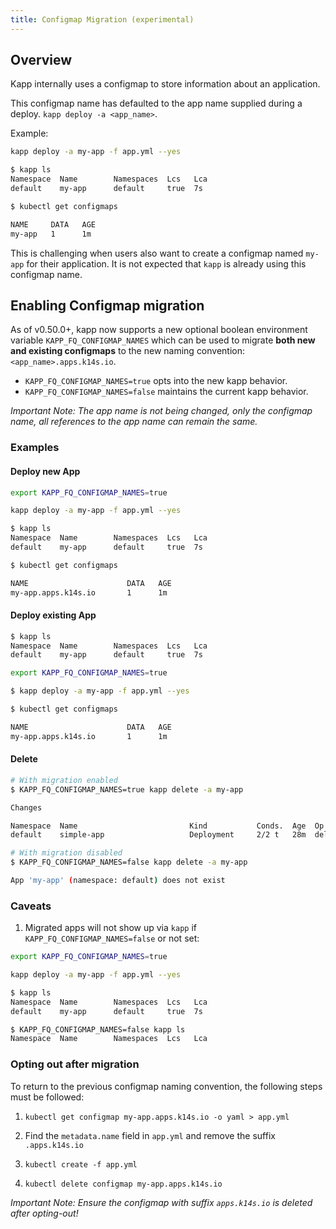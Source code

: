 ```yaml
---
title: Configmap Migration (experimental)
---
```


## Overview

Kapp internally uses a configmap to store information about an application.

This configmap name has defaulted to the app name supplied during a deploy. `kapp deploy -a <app_name>`.

Example:

```bash
kapp deploy -a my-app -f app.yml --yes

$ kapp ls
Namespace  Name        Namespaces  Lcs   Lca
default    my-app      default     true  7s

$ kubectl get configmaps

NAME     DATA   AGE
my-app   1      1m
```

This is challenging when users also want to create a configmap named `my-app` for their application. It is not expected that `kapp` is already using this configmap name.

## Enabling Configmap migration 

As of v0.50.0+, kapp now supports a new optional boolean environment variable `KAPP_FQ_CONFIGMAP_NAMES` which can be used to migrate **both new and existing configmaps** to the new naming convention: `<app_name>.apps.k14s.io`. 

- `KAPP_FQ_CONFIGMAP_NAMES=true` opts into the new kapp behavior.
- `KAPP_FQ_CONFIGMAP_NAMES=false` maintains the current kapp behavior.

*Important Note: The app name is not being changed, only the configmap name, all references to the app name can remain the same.*

### Examples

#### Deploy new App

```bash
export KAPP_FQ_CONFIGMAP_NAMES=true

kapp deploy -a my-app -f app.yml --yes

$ kapp ls
Namespace  Name        Namespaces  Lcs   Lca
default    my-app      default     true  7s

$ kubectl get configmaps

NAME                      DATA   AGE
my-app.apps.k14s.io       1      1m
```

#### Deploy existing App

```bash
$ kapp ls
Namespace  Name        Namespaces  Lcs   Lca
default    my-app      default     true  7s

export KAPP_FQ_CONFIGMAP_NAMES=true

$ kapp deploy -a my-app -f app.yml --yes

$ kubectl get configmaps

NAME                      DATA   AGE
my-app.apps.k14s.io       1      1m
```

#### Delete

```bash
# With migration enabled
$ KAPP_FQ_CONFIGMAP_NAMES=true kapp delete -a my-app

Changes

Namespace  Name                         Kind           Conds.  Age  Op      Op st.  Wait to  Rs  Ri
default    simple-app                   Deployment     2/2 t   28m  delete  -       delete   ok  -

# With migration disabled
$ KAPP_FQ_CONFIGMAP_NAMES=false kapp delete -a my-app

App 'my-app' (namespace: default) does not exist

```

### Caveats

1. Migrated apps will not show up via `kapp` if `KAPP_FQ_CONFIGMAP_NAMES=false` or not set:

```bash
export KAPP_FQ_CONFIGMAP_NAMES=true

kapp deploy -a my-app -f app.yml --yes

$ kapp ls
Namespace  Name        Namespaces  Lcs   Lca
default    my-app      default     true  7s

$ KAPP_FQ_CONFIGMAP_NAMES=false kapp ls
Namespace  Name        Namespaces  Lcs   Lca
```

### Opting out after migration

To return to the previous configmap naming convention, the following steps must be followed:

1. `kubectl get configmap my-app.apps.k14s.io -o yaml > app.yml`

1. Find the `metadata.name` field in `app.yml` and remove the suffix `.apps.k14s.io`

1. `kubectl create -f app.yml`

1. `kubectl delete configmap my-app.apps.k14s.io`

*Important Note: Ensure the configmap with suffix `apps.k14s.io` is deleted after opting-out!*   
